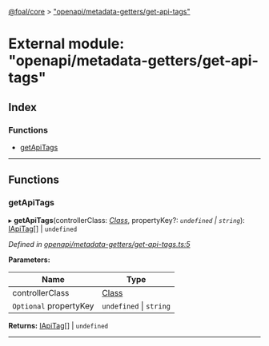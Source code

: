 [@foal/core](../README.md) > ["openapi/metadata-getters/get-api-tags"](../modules/_openapi_metadata_getters_get_api_tags_.md)

# External module: "openapi/metadata-getters/get-api-tags"

## Index

### Functions

* [getApiTags](_openapi_metadata_getters_get_api_tags_.md#getapitags)

---

## Functions

<a id="getapitags"></a>

###  getApiTags

▸ **getApiTags**(controllerClass: *[Class](_core_class_interface_.md#class)*, propertyKey?: *`undefined` \| `string`*): [IApiTag](../interfaces/_openapi_interfaces_.iapitag.md)[] \| `undefined`

*Defined in [openapi/metadata-getters/get-api-tags.ts:5](https://github.com/FoalTS/foal/blob/cf326d07/packages/core/src/openapi/metadata-getters/get-api-tags.ts#L5)*

**Parameters:**

| Name | Type |
| ------ | ------ |
| controllerClass | [Class](_core_class_interface_.md#class) |
| `Optional` propertyKey | `undefined` \| `string` |

**Returns:** [IApiTag](../interfaces/_openapi_interfaces_.iapitag.md)[] \| `undefined`

___

